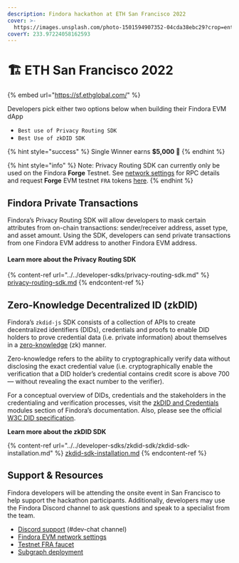 ```yaml
---
description: Findora hackathon at ETH San Francisco 2022
cover: >-
  https://images.unsplash.com/photo-1501594907352-04cda38ebc29?crop=entropy&cs=tinysrgb&fm=jpg&ixid=MnwxOTcwMjR8MHwxfHNlYXJjaHwxfHxzYW4lMjBmcmFuY2lzY298ZW58MHx8fHwxNjY2ODk5MTI2&ixlib=rb-4.0.3&q=80
coverY: 233.97224058162593
---
```


# 🏗 ETH San Francisco 2022

{% embed url="https://sf.ethglobal.com/" %}

Developers pick either two options below when building their Findora EVM dApp

* `Best use of Privacy Routing SDK`
* `Best Use of zkDID SDK`

{% hint style="success" %}
Single Winner earns **$5,000 🎉**
{% endhint %}

{% hint style="info" %}
Note: Privacy Routing SDK can currently only be used on the Findora **Forge** Testnet. See [network settings](../../../network-settings/network-settings.md) for RPC details and request **Forge** EVM testnet `FRA` tokens [here](../../../general-user-materials/acquire-fra/request-testnet-fra.md).
{% endhint %}

## Findora Private Transactions

Findora’s Privacy Routing SDK will allow developers to mask certain attributes from on-chain transactions: sender/receiver address, asset type, and asset amount. Using the SDK, developers can send private transactions from one Findora EVM address to another Findora EVM address.

#### Learn more about the Privacy Routing SDK

{% content-ref url="../../developer-sdks/privacy-routing-sdk.md" %}
[privacy-routing-sdk.md](../../developer-sdks/privacy-routing-sdk.md)
{% endcontent-ref %}

## Zero-Knowledge Decentralized ID (zkDID)

Findora’s `zkdid-js` SDK consists of a collection of APIs to create decentralized identifiers (DIDs), credentials and proofs to enable DID holders to prove credential data (i.e. private information) about themselves in a [zero-knowledge](https://hackernoon.com/eli5-zero-knowledge-proof-78a276db9eff) (zk) manner.

Zero-knowledge refers to the ability to cryptographically verify data without disclosing the exact credential value (i.e. cryptographically enable the verification that a DID holder’s credential contains credit score is above 700 — without revealing the exact number to the verifier).

For a conceptual overview of DIDs, credentials and the stakeholders in the credentialing and verification processes, visit the [zkDID and Credentials](../../../key-concepts/zkdid-and-credentials.md) modules section of Findora’s documentation. Also, please see the official [W3C DID specification](https://www.notion.so/zkDID-Documentation-a-Modules-zkDID-Credentials-695f80687ec94d2fb32b3159f4ca945f).

**Learn more about the zkDID SDK**

{% content-ref url="../../developer-sdks/zkdid-sdk/zkdid-sdk-installation.md" %}
[zkdid-sdk-installation.md](../../developer-sdks/zkdid-sdk/zkdid-sdk-installation.md)
{% endcontent-ref %}

## Support & Resources

Findora developers will be attending the onsite event in San Francisco to help support the hackathon participants. Additionally, developers may use the Findora Discord channel to ask questions and speak to a specialist from the team.

* [Discord support](https://findora.org/discord) (#dev-chat channel)
* [Findora EVM network settings](../../../network-settings/network-settings.md)
* [Testnet FRA faucet](../../../general-user-materials/acquire-fra/request-testnet-fra.md)
* [Subgraph deployment](broken-reference)

